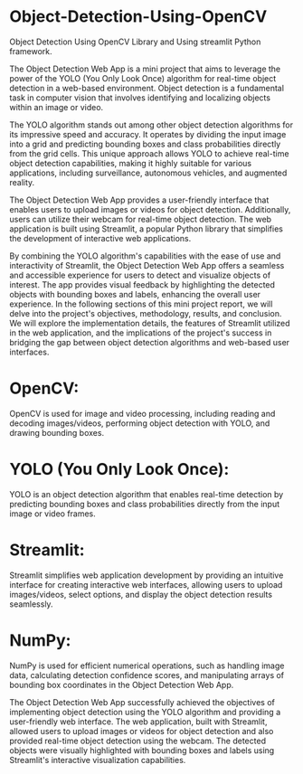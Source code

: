# Object-Detection-Using-OpenCV
Object Detection Using OpenCV Library and Using streamlit Python framework.

The Object Detection Web App is a mini project that aims to leverage the power of the YOLO (You Only Look Once) algorithm for real-time object detection in a web-based environment. Object detection is a fundamental task in computer vision that involves identifying and localizing objects within an image or video.

The YOLO algorithm stands out among other object detection algorithms for its impressive speed and accuracy. It operates by dividing the input image into a grid and predicting bounding boxes and class probabilities directly from the grid cells. This unique approach allows YOLO to achieve real-time object detection capabilities, making it highly suitable for various applications, including surveillance, autonomous vehicles, and augmented reality.

The Object Detection Web App provides a user-friendly interface that enables users to upload images or videos for object detection. Additionally, users can utilize their webcam for real-time object detection. The web application is built using Streamlit, a popular Python library that simplifies the development of interactive web applications.

By combining the YOLO algorithm's capabilities with the ease of use and interactivity of Streamlit, the Object Detection Web App offers a seamless and accessible experience for users to detect and visualize objects of interest. The app provides visual feedback by highlighting the detected objects with bounding boxes and labels, enhancing the overall user experience.
In the following sections of this mini project report, we will delve into the project's objectives, methodology, results, and conclusion. We will explore the implementation details, the features of Streamlit utilized in the web application, and the implications of the project's success in bridging the gap between object detection algorithms and web-based user interfaces.

# OpenCV: 
OpenCV is used for image and video processing, including reading and decoding images/videos, performing object detection with YOLO, and drawing bounding boxes.

# YOLO (You Only Look Once): 
YOLO is an object detection algorithm that enables real-time detection by predicting bounding boxes and class probabilities directly from the input image or video frames.

# Streamlit: 
Streamlit simplifies web application development by providing an intuitive interface for creating interactive web interfaces, allowing users to upload images/videos, select options, and display the object detection results seamlessly.

# NumPy: 
NumPy is used for efficient numerical operations, such as handling image data, calculating detection confidence scores, and manipulating arrays of bounding box coordinates in the Object Detection Web App.


The Object Detection Web App successfully achieved the objectives of implementing object detection using the YOLO algorithm and providing a user-friendly web interface. The web application, built with Streamlit, allowed users to upload images or videos for object detection and also provided real-time object detection using the webcam. The detected objects were visually highlighted with bounding boxes and labels using Streamlit's interactive visualization capabilities.
